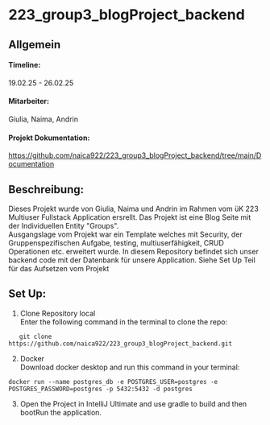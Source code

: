 # 223_group3_blogProject_backend

## Allgemein

#### Timeline:
19.02.25 - 26.02.25

#### Mitarbeiter:
Giulia, Naima, Andrin

#### Projekt Dokumentation: 
https://github.com/naica922/223_group3_blogProject_backend/tree/main/Documentation

## Beschreibung:
Dieses Projekt wurde von Giulia, Naima und Andrin im Rahmen vom üK 223 Multiuser Fullstack Application ersrellt. Das Projekt ist eine Blog Seite mit der Individuellen Entity "Groups". <br>
Ausgangslage vom Projekt war ein Template welches mit Security, der Gruppenspezifischen Aufgabe, testing, multiuserfähigkeit, CRUD Operationen etc. erweitert wurde.
In diesem Repository befindet sich unser backend code mit der Datenbank für unsere Application. Siehe Set Up Teil für das Aufsetzen vom Projekt

## Set Up:
1. Clone Repository local  <br>
  Enter the following command in the terminal to clone the repo:
```
   git clone https://github.com/naica922/223_group3_blogProject_backend.git
```

2. Docker <br>
   Download docker desktop and run this command in your terminal:  <br>

```
docker run --name postgres_db -e POSTGRES_USER=postgres -e POSTGRES_PASSWORD=postgres -p 5432:5432 -d postgres
```

3. Open the Project in IntelliJ Ultimate and use gradle to build and then bootRun the application. 

